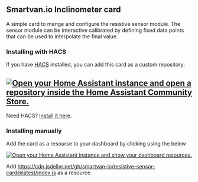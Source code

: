 ## Smartvan.io Inclinometer card

A simple card to mange and configure the resistive sensor module. The sensor module can be interactive calibrated by defining fixed data points that can be used to interpolate the final value.

### Installing with HACS

If you have [HACS](https://hacs.xyz/) installed, you can add this card as a custom repository:

[![Open your Home Assistant instance and open a repository inside the Home Assistant Community Store.](https://my.home-assistant.io/badges/hacs_repository.svg)](https://my.home-assistant.io/redirect/hacs_repository/?owner=smartvan-io&repository=resistive-sensor-card&category=plugin)
---

Need HACS? [Install it here](https://hacs.xyz/).

### Installing manually

Add the card as a resourse to your dashboard by clicking using the below

[![Open your Home Assistant instance and show your dashboard resources.](https://my.home-assistant.io/badges/lovelace_resources.svg)](https://my.home-assistant.io/redirect/lovelace_resources/)

Add https://cdn.jsdelivr.net/gh/smartvan-io/resistive-sensor-card@latest/index.js as a resource




